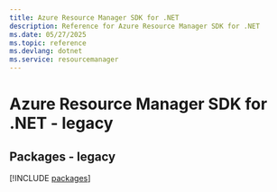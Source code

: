 ```yaml
---
title: Azure Resource Manager SDK for .NET
description: Reference for Azure Resource Manager SDK for .NET
ms.date: 05/27/2025
ms.topic: reference
ms.devlang: dotnet
ms.service: resourcemanager
---
```

# Azure Resource Manager SDK for .NET - legacy
## Packages - legacy
[!INCLUDE [packages](resource-manager-index.md)]
